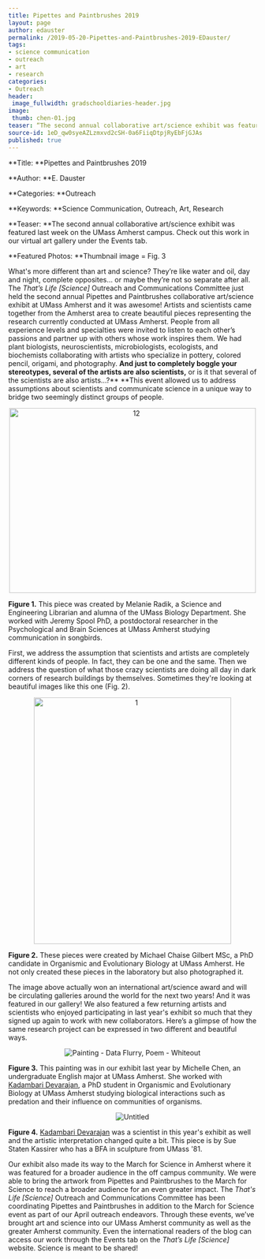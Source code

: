 ```yaml
---
title: Pipettes and Paintbrushes 2019
layout: page
author: edauster
permalink: /2019-05-20-Pipettes-and-Paintbrushes-2019-EDauster/
tags:
- science communication
- outreach
- art
- research
categories:
- Outreach
header:
 image_fullwidth: gradschooldiaries-header.jpg
image:
 thumb: chen-01.jpg
teaser: “The second annual collaborative art/science exhibit was featured last week on the UMass Amherst campus. Check out this work in our virtual art gallery under the Events tab.”
source-id: 1eD_qw0syeAZLzmxvd2cSH-0a6FiiqDtpjRyEbFjGJAs
published: true
---
```

**Title: **Pipettes and Paintbrushes 2019

**Author: **E. Dauster

**Categories: **Outreach

**Keywords: **Science Communication, Outreach, Art, Research

**Teaser: **The second annual collaborative art/science exhibit was featured last week on the UMass Amherst campus. Check out this work in our virtual art gallery under the Events tab.

**Featured Photos: **Thumbnail image = Fig. 3

What's more different than art and science?  They’re like water and oil, day and night, complete opposites… or maybe they’re not so separate after all.  The *That’s Life [Science]* Outreach and Communications Committee just held the second annual Pipettes and Paintbrushes collaborative art/science exhibit at UMass Amherst and it was awesome!  Artists and scientists came together from the Amherst area to create beautiful pieces representing the research currently conducted at UMass Amherst.  People from all experience levels and specialties were invited to listen to each other’s passions and partner up with others whose work inspires them.  We had plant biologists, neuroscientists, microbiologists, ecologists, and biochemists collaborating with artists who specialize in pottery, colored pencil, origami, and photography.  **And just to completely boggle your stereotypes, several of the artists are also scientists,** or is it that several of the scientists are also artists…?**  **This event allowed us to address assumptions about scientists and communicate science in a unique way to bridge two seemingly distinct groups of people.  

<center><a data-flickr-embed="true"  href="https://www.flickr.com/photos/139839751@N06/33923885018/in/album-72157708323276805/" title="12"><img src="https://live.staticflickr.com/65535/33923885018_a3f3d96c8f.jpg" width="500" height="375" alt="12"></a><script async src="//embedr.flickr.com/assets/client-code.js" charset="utf-8"></script></center>

**Figure 1.** This piece was created by Melanie Radik, a Science and Engineering Librarian and alumna of the UMass Biology Department.  She worked with Jeremy Spool PhD, a postdoctoral researcher in the Psychological and Brain Sciences at UMass Amherst studying communication in songbirds.

First, we address the assumption that scientists and artists are completely different kinds of people.  In fact, they can be one and the same.  Then we address the question of what those crazy scientists are doing all day in dark corners of research buildings by themselves.  Sometimes they're looking at beautiful images like this one (Fig. 2).

<center><a data-flickr-embed="true"  href="https://www.flickr.com/photos/139839751@N06/47800774161/in/album-72157708323276805/" title="1"><img src="https://live.staticflickr.com/65535/47800774161_b1c6ac96d6.jpg" width="400" height="500" alt="1"></a><script async src="//embedr.flickr.com/assets/client-code.js" charset="utf-8"></script></center>

**Figure 2.**  These pieces were created by Michael Chaise Gilbert MSc, a PhD candidate in Organismic and Evolutionary Biology at UMass Amherst.  He not only created these pieces in the laboratory but also photographed it.

The image above actually won an international art/science award and will be circulating galleries around the world for the next two years!  And it was featured in our gallery!  We also featured a few returning artists and scientists who enjoyed participating in last year's exhibit so much that they signed up again to work with new collaborators.  Here’s a glimpse of how the same research project can be expressed in two different and beautiful ways.

<center><img src="{{ site.urlimg }}chen-01.jpg" alt="Painting - Data Flurry, Poem - Whiteout"></center>

**Figure 3.** This painting was in our exhibit last year by Michelle Chen, an undergraduate English major at UMass Amherst.  She worked with [Kadambari Devarajan](http://thatslifesci.com/authors/kdevarajan), a PhD student in Organismic and Evolutionary Biology at UMass Amherst studying biological interactions such as predation and their influence on communities of organisms.

<center><img src="{{ site.urlimg }}PP1908-01.JPG" alt="Untitled"></center>

**Figure 4.** [Kadambari Devarajan](http://thatslifesci.com/authors/kdevarajan) was a scientist in this year's exhibit as well and the artistic interpretation changed quite a bit.  This piece is by Sue Staten Kassirer who has a BFA in sculpture from UMass '81.

Our exhibit also made its way to the March for Science in Amherst where it was featured for a broader audience in the off campus community. We were able to bring the artwork from Pipettes and Paintbrushes to the March for Science to reach a broader audience for an even greater impact.  The *That's Life [Science]* Outreach and Communications Committee has been coordinating Pipettes and Paintbrushes in addition to the March for Science event as part of our April outreach endeavors.  Through these events, we’ve brought art and science into our UMass Amherst community as well as the greater Amherst community.  Even the international readers of the blog can access our work through the Events tab on the *That’s Life [Science]* website.  Science is meant to be shared!

